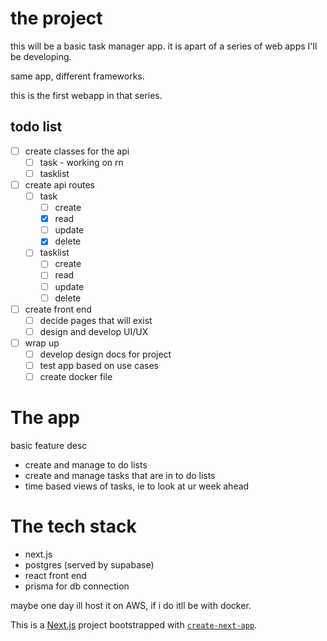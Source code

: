 
# the project

this will be a basic task manager app. it is apart of a series of web apps I'll be developing. 

same app, different frameworks. 

this is the first webapp in that series.

## todo list
- [ ] create classes for the api
  - [ ] task - working on rn
  - [ ] tasklist
- [ ] create api routes
  - [ ] task
    - [ ] create
    - [x] read
    - [ ] update
    - [x] delete
  - [ ] tasklist
    - [ ] create
    - [ ] read
    - [ ] update
    - [ ] delete
- [ ] create front end
  - [ ] decide pages that will exist
  - [ ] design and develop UI/UX
- [ ] wrap up
  - [ ] develop design docs for project
  - [ ] test app based on use cases
  - [ ] create docker file

# The app

basic feature desc
- create and manage to do lists
- create and manage tasks that are in to do lists
- time based views of tasks, ie to look at ur week ahead

# The tech stack

- next.js
- postgres (served by supabase)
- react front end
- prisma for db connection

maybe one day ill host it on AWS, if i do itll be with docker. 


This is a [Next.js](https://nextjs.org/) project bootstrapped with [`create-next-app`](https://github.com/vercel/next.js/tree/canary/packages/create-next-app).


